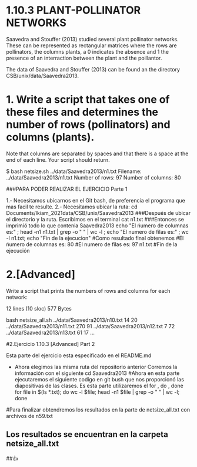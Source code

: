 # 1.10.3  PLANT-POLLINATOR NETWORKS
Saavedra and Stouffer (2013) studied several plant pollinator networks. These can be represented as rectangular matrices where the rows are pollinators,
the columns plants, a 0 indicates the absence and 1 the presence of an interraction between the plant and the poillantor.

The data of Saavedra and Stouffer (2013) can be found an the directory CSB/unix/data/Saavedra2013.

# 1. Write a script that takes one of these files and determines the number of rows (pollinators) and columns (plants). 

Note that columns are separated by spaces and that there is a space at the end of each line. Your script should return. 

$ bash netsize.sh ../data/Saavedra2013/n1.txt
Filename: ../data/Saavedra2013/n1.txt
Number of rows: 97
Number of columns: 80

###PARA PODER REALIZAR EL EJERCICIO Parte 1

1.- Necesitamos ubicarnos en el Git bash, de preferencia el programa que mas facil te resulte.
2.- Necesitamos ubicar la ruta:
     cd Documents/Ikiam_2021data/CSB/unix/Saavedra2013
###Después de ubicar el directorio y la ruta.
Escribimos en el terminal
cat n1.txt
###Entonces se imprimió todo lo que contenia Saavedra2013
 echo "El ńumero de columnas es:" ; head -n1 n1.txt | grep -o " " | wc -l ; echo "El numero de filas es:" ; wc -l n1.txt; echo "Fin de la ejecucion"
#Como resultado final obtenemos
#El ńumero de columnas es:
80
#El numero de filas es:
97 n1.txt
#Fin de la ejecución

# 2.[Advanced]
Write a script that prints the numbers of rows and columns for each network: 

12 lines (10 sloc)  577 Bytes

   bash netsize_all.sh
../data/Saavedra2013/n10.txt 14 20
../data/Saavedra2013/n11.txt 270 91
../data/Saavedra2013/n12.txt 7 72
../data/Saavedra2013/n13.txt 61 17
...  

#2.Ejercicio 1.10.3 [Advanced] Part 2

 Esta parte del ejercicio esta especificado en el README.md
 - Ahora elegimos las misma ruta del repositorio anterior
 Corremos la información con el siguiente 
 cd Saavedra2013
 #Ahora en esta parte ejecutaremos el siguiente codigo en git bush que nos proporcionó las diapositivas de las clases.
 Es esta parte utilizaremos el for , do , done
 for file in $(ls *.txt); do wc -l $file; head -n1 $file | grep -o " " | wc -l; done
 
#Para finalizar obtendremos los resultados en la parte de netsize_all.txt con archivos de n59.txt

## Los resultados se encuentran en la carpeta netsize_all.txt

##:+1:

